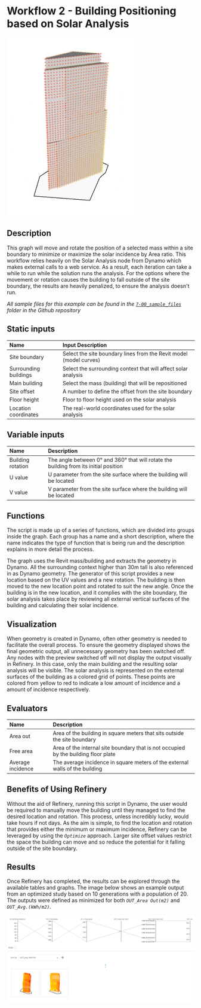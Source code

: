 # Workflow 2 - Building Positioning based on Solar Analysis

![](../.gitbook/assets/workflow21%20%283%29.gif)

## Description

This graph will move and rotate the position of a selected mass within a site boundary to minimize or maximize the solar incidence by Area ratio. This workflow relies heavily on the Solar Analysis node from Dynamo which makes external calls to a web service. As a result, each iteration can take a while to run while the solution runs the analysis. For the options where the movement or rotation causes the building to fall outside of the site boundary, the results are heavily penalized, to ensure the analysis doesn't run.

_All sample files for this example can be found in the_ [_`7-00_sample_files`_](https://github.com/DynamoDS/RefineryPrimer/tree/master/07-workflows/07-00_sample_files) _folder in the Github repository_

## Static inputs

| Name | Input Description |
| :--- | :--- |
| Site boundary | Select the site boundary lines from the Revit model \(model curves\) |
| Surrounding buildings | Select the surrounding context that will affect solar analysis |
| Main building | Select the mass \(building\) that will be repositioned |
| Site offset | A number to define the offset from the site boundary |
| Floor height | Floor to floor height used on the solar analysis |
| Location coordinates | The real-world coordinates used for the solar analysis |

## Variable inputs

| Name | Description |
| :--- | :--- |
| Building rotation | The angle between 0° and 360° that will rotate the building from its initial position |
| U value | U parameter from the site surface where the building will be located |
| V value | V parameter from the site surface where the building will be located |

## Functions

The script is made up of a series of functions, which are divided into groups inside the graph. Each group has a name and a short description, where the name indicates the type of function that is being run and the description explains in more detail the process.

The graph uses the Revit mass/building and extracts the geometry in Dynamo. All the surrounding context higher than 30m tall is also referenced in as Dynamo geometry. The generator of this script provides a new location based on the UV values and a new rotation. The building is then moved to the new location point and rotated to suit the new angle. Once the building is in the new location, and it complies with the site boundary, the solar analysis takes place by reviewing all external vertical surfaces of the building and calculating their solar incidence.

## Visualization

When geometry is created in Dynamo, often other geometry is needed to facilitate the overall process. To ensure the geometry displayed shows the final geometric output, all unnecessary geometry has been switched off. Any nodes with the preview switched off will not display the output visually in Refinery. In this case, only the main building and the resulting solar analysis will be visible. The solar analysis is represented on the external surfaces of the building as a colored grid of points. These points are colored from yellow to red to indicate a low amount of incidence and a amount of incidence respectively.

## Evaluators

| Name | Description |
| :--- | :--- |
| Area out | Area of the building in square meters that sits outside the site boundary |
| Free area | Area of the internal site boundary that is not occupied by the building floor plate |
| Average incidence | The average incidence in square meters of the external walls of the building |

## Benefits of Using Refinery

Without the aid of Refinery, running this script in Dynamo, the user would be required to manually move the building until they managed to find the desired location and rotation. This process, unless incredibly lucky, would take hours if not days. As the aim is simple, to find the location and rotation that provides either the minimum or maximum incidence, Refinery can be leveraged by using the _`Optimize`_ approach. Larger site offset values restrict the space the building can move and so reduce the potential for it falling outside of the site boundary.

## Results

Once Refinery has completed, the results can be explored through the available tables and graphs. The image below shows an example output from an optimized study based on 10 generations with a population of 20. The outputs were defined as minimized for both _`OUT_Area Out(m2)`_ and _`OUT_Avg.(kWh/m2)`_.

![](../.gitbook/assets/workflow22.png)

